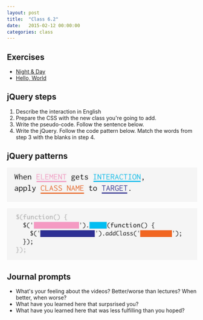 ```yaml
---
layout: post
title:  "Class 6.2"
date:   2015-02-12 00:00:00
categories: class
---
```


## Exercises

* [Night & Day](http://jsbin.com/zayori/2/edit?html,css,js,output)
* [Hello, World](http://jsbin.com/gowaga/1/edit?html,css,js,output)

## jQuery steps

1. Describe the interaction in English
2. Prepare the CSS with the new class you're going to add.
3. Write the pseudo-code. Follow the sentence below.
4. Write the jQuery. Follow the code pattern below. Match the words from step 3 with the blanks in step 4.

## jQuery patterns

![](/img/jquery-language.jpg)

![](/img/jquery-pattern.jpg)

## Journal prompts

* What's your feeling about the videos? Better/worse than lectures? When better, when worse?
* What have you learned here that surpsrised you?
* What have you learned here that was less fulfilling than you hoped?
